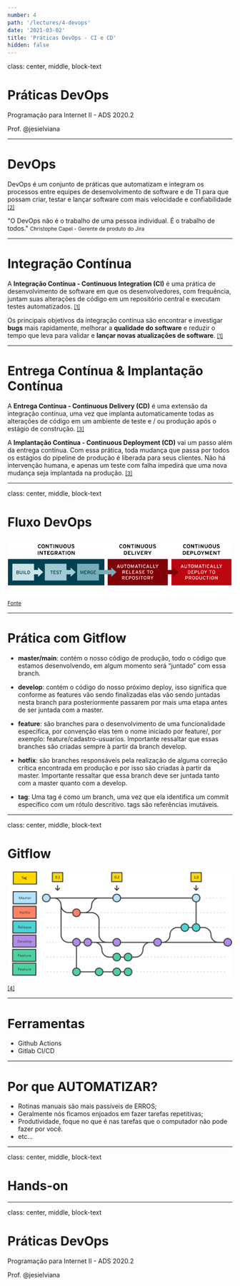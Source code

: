 ```yaml
---
number: 4
path: '/lectures/4-devops'
date: '2021-03-02'
title: 'Práticas DevOps - CI e CD'
hidden: false
---
```


class: center, middle, block-text

# Práticas DevOps

Programação para Internet II - ADS 2020.2

Prof. @jesielviana

---

# DevOps

DevOps é um conjunto de práticas que automatizam e integram os processos entre equipes de desenvolvimento de software e de TI para que possam criar, testar e lançar software com mais velocidade e confiabilidade
<small><a href="https://www.atlassian.com/br/devops" target="_blank">[2]</a></small>

"O DevOps não é o trabalho de uma pessoa individual. É o trabalho de todos."
<small>Christophe Capel - Gerente de produto do Jira</small>

---

# Integração Contínua

A **Integração Contínua - Continuous Integration (CI)** é uma prática de desenvolvimento de software em que os desenvolvedores, com frequência, juntam suas alterações de código em um repositório central e executam testes automatizados.
<small><a href="https://aws.amazon.com/pt/devops/continuous-integration/" target="_blank">[1]</a></small>

Os principais objetivos da integração contínua são encontrar e investigar **bugs** mais rapidamente, melhorar a **qualidade do software** e reduzir o tempo que leva para validar e **lançar novas atualizações de software**.
<small><a href="https://aws.amazon.com/pt/devops/continuous-integration/" target="_blank">[1]</a></small>

---

# Entrega Contínua & Implantação Contínua

A **Entrega Contínua - Continuous Delivery (CD)** é uma extensão da integração contínua, uma vez que implanta automaticamente todas as alterações de código em um ambiente de teste e / ou produção após o estágio de construção.
<small><a href="https://www.atlassian.com/br/continuous-delivery/principles/continuous-integration-vs-delivery-vs-deployment" target="_blank">[3]</a></small>

A **Implantação Contínua - Continuous Deployment (CD)** vai um passo além da entrega contínua. Com essa prática, toda mudança que passa por todos os estágios do pipeline de produção é liberada para seus clientes. Não há intervenção humana, e apenas um teste com falha impedirá que uma nova mudança seja implantada na produção.
<small><a href="https://www.atlassian.com/br/continuous-delivery/principles/continuous-integration-vs-delivery-vs-deployment" target="_blank">[3]</a></small>

---

class: center, middle, block-text

# Fluxo DevOps

![image](../../images/lectures/ci-cd-flow.png)
<small><a href="https://www.redhat.com/pt-br/topics/devops/what-is-continuous-delivery" target="_blank">Fonte</a></small>

---

# Prática com Gitflow

- **master/main**: contém o nosso código de produção, todo o código que estamos desenvolvendo, em algum momento será “juntado” com essa branch.

- **develop**: contém o código do nosso próximo deploy, isso significa que conforme as features vão sendo finalizadas elas vão sendo juntadas nesta branch para posteriormente passarem por mais uma etapa antes de ser juntada com a master.

- **feature**: são branches para o desenvolvimento de uma funcionalidade específica, por convenção elas tem o nome iniciado por feature/, por exemplo: feature/cadastro-usuarios. Importante ressaltar que essas branches são criadas sempre à partir da branch develop.

- **hotfix**: são branches responsáveis pela realização de alguma correção crítica encontrada em produção e por isso são criadas à partir da master. Importante ressaltar que essa branch deve ser juntada tanto com a master quanto com a develop.

- **tag**: Uma tag é como um branch, uma vez que ela identifica um commit específico com um rótulo descritivo. tags são referências imutáveis.

---

class: center, middle, block-text

# Gitflow

![image](../../images/lectures/gitflow.png)

<small><a href="https://maximgorbatyuk.gitbook.io/knowledge-base/software-development/2019-11-27-gitflow-short-info" target="_blank">[4]</a></small>

---

# Ferramentas

- Github Actions
- Gitlab CI/CD

---

# Por que AUTOMATIZAR?

- Rotinas manuais são mais passíveis de ERROS;
- Geralmente nós ficamos enjoados em fazer tarefas repetitivas;
- Produtividade, foque no que é nas tarefas que o computador não pode fazer por você.
- etc...

---

class: center, middle, block-text

# Hands-on

---

class: center, middle, block-text

# Práticas DevOps

Programação para Internet II - ADS 2020.2

Prof. @jesielviana
